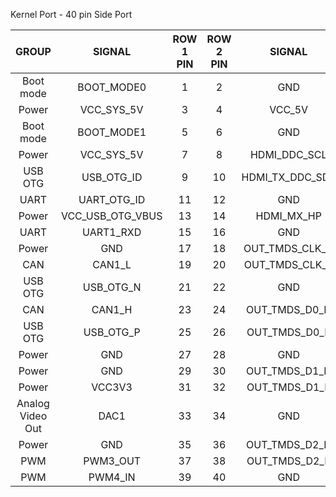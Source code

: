 Kernel Port - 40 pin Side Port


| GROUP | SIGNAL | ROW 1 PIN | ROW 2 PIN | SIGNAL | GROUP |
| :---: | :---: | :---: | :---: | :---: | :---: |
| Boot mode | BOOT\_MODE0 | 1 | 2 | GND | Power |
| Power | VCC\_SYS\_5V | 3 | 4 | VCC\_5V | Power |
| Boot mode | BOOT\_MODE1 | 5 | 6 | GND | Power |
| Power | VCC\_SYS\_5V | 7 | 8 | HDMI\_DDC\_SCL | HDMI |
| USB OTG | USB\_OTG\_ID | 9 | 10 | HDMI\_TX\_DDC\_SDA | HDMI |
| UART | UART\_OTG\_ID | 11 | 12 | GND | Power |
| Power | VCC\_USB\_OTG\_VBUS | 13 | 14 | HDMI\_MX\_HP | HDMI |
| UART | UART1\_RXD | 15 | 16 | GND | Power |
| Power | GND | 17 | 18 | OUT\_TMDS\_CLK\_N | HDMI |
| CAN | CAN1\_L | 19 | 20 | OUT\_TMDS\_CLK\_P | HDMI |
| USB OTG | USB\_OTG\_N | 21 | 22 | GND | Power |
| CAN | CAN1\_H | 23 | 24 | OUT\_TMDS\_D0\_N | HDMI |
| USB OTG | USB\_OTG\_P | 25 | 26 | OUT\_TMDS\_D0\_P | HDMI |
| Power | GND | 27 | 28 | GND | Power |
| Power | GND | 29 | 30 | OUT\_TMDS\_D1\_N | HDMI |
| Power | VCC3V3 | 31 | 32 | OUT\_TMDS\_D1\_P | HDMI |
| Analog Video Out | DAC1 | 33 | 34 | GND | Power |
| Power | GND | 35 | 36 | OUT\_TMDS\_D2\_N | HDMI |
| PWM | PWM3\_OUT | 37 | 38 | OUT\_TMDS\_D2\_P | HDMI |
| PWM | PWM4\_IN | 39 | 40 | GND | Power |
